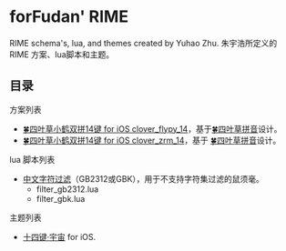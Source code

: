 # forFudan' RIME
RIME schema's, lua, and themes created by Yuhao Zhu. 朱宇浩所定义的 RIME 方案、lua脚本和主题。


## 目录
方案列表
- [🍀️四叶草小鹤双拼14键 for iOS clover_flypy_14](https://github.com/forFudan/rime/tree/main/clover_flypy_14)，基于[🍀️四叶草拼音](https://github.com/fkxxyz/rime-cloverpinyin)设计。
- [🍀️四叶草小鹤双拼14键 for iOS clover_zrm_14](https://github.com/forFudan/rime/tree/main/clover_zrm_14)，基于 [🍀️四叶草拼音](https://github.com/fkxxyz/rime-cloverpinyin)设计。

lua 脚本列表
- [中文字符过滤](https://github.com/forFudan/rime/tree/main/lua/character_filter)（GB2312或GBK），用于不支持字符集过滤的鼠须毫。
  - filter_gb2312.lua
  - filter_gbk.lua

主题列表
- [十四键·宇宙](https://github.com/forFudan/rime/tree/main/theme/cosmic14key) for iOS.